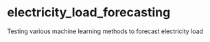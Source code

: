 # electricity_load_forecasting
 Testing various machine learning methods to forecast electricity load
